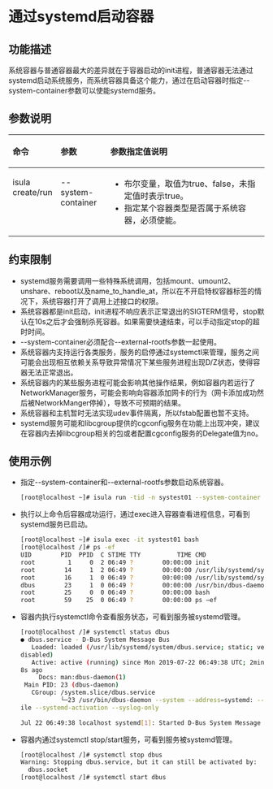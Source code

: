 # 通过systemd启动容器

## 功能描述

系统容器与普通容器最大的差异就在于容器启动的init进程，普通容器无法通过systemd启动系统服务，而系统容器具备这个能力，通过在启动容器时指定\--system-container参数可以使能systemd服务。

## 参数说明

<a name="zh-cn_topic_0182200831_table1869210387418"></a>
<table><thead align="left"><tr id="zh-cn_topic_0182200831_row1569373816419"><th class="cellrowborder" valign="top" width="14.04%" id="mcps1.1.4.1.1"><p id="zh-cn_topic_0182200831_p106936387415"><a name="zh-cn_topic_0182200831_p106936387415"></a><a name="zh-cn_topic_0182200831_p106936387415"></a>命令</p>
</th>
<th class="cellrowborder" valign="top" width="19.67%" id="mcps1.1.4.1.2"><p id="zh-cn_topic_0182200831_p3923191620525"><a name="zh-cn_topic_0182200831_p3923191620525"></a><a name="zh-cn_topic_0182200831_p3923191620525"></a>参数</p>
</th>
<th class="cellrowborder" valign="top" width="66.29%" id="mcps1.1.4.1.3"><p id="zh-cn_topic_0182200831_p3924171618525"><a name="zh-cn_topic_0182200831_p3924171618525"></a><a name="zh-cn_topic_0182200831_p3924171618525"></a>参数指定值说明</p>
</th>
</tr>
</thead>
<tbody><tr id="zh-cn_topic_0182200831_row12693163810415"><td class="cellrowborder" valign="top" width="14.04%" headers="mcps1.1.4.1.1 "><p id="zh-cn_topic_0182200831_p66931838134110"><a name="zh-cn_topic_0182200831_p66931838134110"></a><a name="zh-cn_topic_0182200831_p66931838134110"></a>isula create/run</p>
</td>
<td class="cellrowborder" valign="top" width="19.67%" headers="mcps1.1.4.1.2 "><p id="zh-cn_topic_0182200831_p169241552111"><a name="zh-cn_topic_0182200831_p169241552111"></a><a name="zh-cn_topic_0182200831_p169241552111"></a>--system-container</p>
</td>
<td class="cellrowborder" valign="top" width="66.29%" headers="mcps1.1.4.1.3 "><a name="zh-cn_topic_0182200831_ul642434723115"></a><a name="zh-cn_topic_0182200831_ul642434723115"></a><ul id="zh-cn_topic_0182200831_ul642434723115"><li>布尔变量，取值为true、false，未指定值时表示true。</li><li>指定某个容器类型是否属于系统容器，必须使能。</li></ul>
</td>
</tr>
</tbody>
</table>

## 约束限制

- systemd服务需要调用一些特殊系统调用，包括mount、umount2、unshare、reboot以及name\_to\_handle\_at，所以在不开启特权容器标签的情况下，系统容器打开了调用上述接口的权限。
- 系统容器都是init启动，init进程不响应表示正常退出的SIGTERM信号，stop默认在10s之后才会强制杀死容器。如果需要快速结束，可以手动指定stop的超时时间。
- \--system-container必须配合\--external-rootfs参数一起使用。
- 系统容器内支持运行各类服务，服务的启停通过systemctl来管理，服务之间可能会出现相互依赖关系导致异常情况下某些服务进程出现D/Z状态，使得容器无法正常退出。
- 系统容器内的某些服务进程可能会影响其他操作结果，例如容器内若运行了NetworkManager服务，可能会影响向容器添加网卡的行为（网卡添加成功然后被NetworkManger停掉），导致不可预期的结果。
- 系统容器和主机暂时无法实现udev事件隔离，所以fstab配置也暂不支持。
- systemd服务可能和libcgroup提供的cgconfig服务在功能上出现冲突，建议在容器内去掉libcgroup相关的包或者配置cgconfig服务的Delegate值为no。

## 使用示例

- 指定\--system-container和\--external-rootfs参数启动系统容器。

    ```sh
    [root@localhost ~]# isula run -tid -n systest01 --system-container --external-rootfs /root/myrootfs none init
    ```

- 执行以上命令后容器成功运行，通过exec进入容器查看进程信息，可看到systemd服务已启动。

    ```sh
    [root@localhost ~]# isula exec -it systest01 bash
    [root@localhost /]# ps -ef
    UID        PID  PPID  C STIME TTY          TIME CMD
    root         1     0  2 06:49 ?        00:00:00 init
    root        14     1  2 06:49 ?        00:00:00 /usr/lib/systemd/systemd-journal
    root        16     1  0 06:49 ?        00:00:00 /usr/lib/systemd/systemd-network
    dbus        23     1  0 06:49 ?        00:00:00 /usr/bin/dbus-daemon --system --
    root        25     0  0 06:49 ?        00:00:00 bash
    root        59    25  0 06:49 ?        00:00:00 ps –ef
    ```

- 容器内执行systemctl命令查看服务状态，可看到服务被systemd管理。

    ```sh
    [root@localhost /]# systemctl status dbus
    ● dbus.service - D-Bus System Message Bus
       Loaded: loaded (/usr/lib/systemd/system/dbus.service; static; vendor preset:
    disabled)
       Active: active (running) since Mon 2019-07-22 06:49:38 UTC; 2min 5
    8s ago
         Docs: man:dbus-daemon(1)
     Main PID: 23 (dbus-daemon)
       CGroup: /system.slice/dbus.service
               └─23 /usr/bin/dbus-daemon --system --address=systemd: --nofork --nopidf
    ile --systemd-activation --syslog-only
     
    Jul 22 06:49:38 localhost systemd[1]: Started D-Bus System Message Bus.
    ```

- 容器内通过systemctl stop/start服务，可看到服务被systemd管理。

    ```sh
    [root@localhost /]# systemctl stop dbus
    Warning: Stopping dbus.service, but it can still be activated by:
      dbus.socket
    [root@localhost /]# systemctl start dbus
    ```
